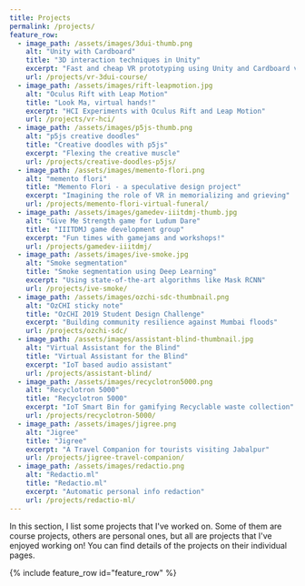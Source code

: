 ```yaml
---
title: Projects
permalink: /projects/
feature_row:
  - image_path: /assets/images/3dui-thumb.png
    alt: "Unity with Cardboard"
    title: "3D interaction techniques in Unity"
    excerpt: "Fast and cheap VR prototyping using Unity and Cardboard viewers"
    url: /projects/vr-3dui-course/
  - image_path: /assets/images/rift-leapmotion.jpg
    alt: "Oculus Rift with Leap Motion"
    title: "Look Ma, virtual hands!"
    excerpt: "HCI Experiments with Oculus Rift and Leap Motion"
    url: /projects/vr-hci/
  - image_path: /assets/images/p5js-thumb.png
    alt: "p5js creative doodles"
    title: "Creative doodles with p5js"
    excerpt: "Flexing the creative muscle"
    url: /projects/creative-doodles-p5js/
  - image_path: /assets/images/memento-flori.png
    alt: "memento flori"
    title: "Memento Flori - a speculative design project"
    excerpt: "Imagining the role of VR in memorializing and grieving"
    url: /projects/memento-flori-virtual-funeral/
  - image_path: /assets/images/gamedev-iiitdmj-thumb.jpg
    alt: "Give Me Strength game for Ludum Dare"
    title: "IIITDMJ game development group"
    excerpt: "Fun times with gamejams and workshops!"
    url: /projects/gamedev-iiitdmj/
  - image_path: /assets/images/ive-smoke.jpg
    alt: "Smoke segmentation"
    title: "Smoke segmentation using Deep Learning"
    excerpt: "Using state-of-the-art algorithms like Mask RCNN"
    url: /projects/ive-smoke/
  - image_path: /assets/images/ozchi-sdc-thumbnail.png
    alt: "OzCHI sticky note"
    title: "OzCHI 2019 Student Design Challenge"
    excerpt: "Building community resilience against Mumbai floods"
    url: /projects/ozchi-sdc/
  - image_path: /assets/images/assistant-blind-thumbnail.jpg
    alt: "Virtual Assistant for the Blind"
    title: "Virtual Assistant for the Blind"
    excerpt: "IoT based audio assistant"
    url: /projects/assistant-blind/  
  - image_path: /assets/images/recyclotron5000.png
    alt: "Recyclotron 5000"
    title: "Recyclotron 5000"
    excerpt: "IoT Smart Bin for gamifying Recyclable waste collection"
    url: /projects/recyclotron-5000/
  - image_path: /assets/images/jigree.png
    alt: "Jigree"
    title: "Jigree"
    excerpt: "A Travel Companion for tourists visiting Jabalpur"
    url: /projects/jigree-travel-companion/
  - image_path: /assets/images/redactio.png
    alt: "Redactio.ml"
    title: "Redactio.ml"
    excerpt: "Automatic personal info redaction"
    url: /projects/redactio-ml/
---
```

  

In this section, I list some projects that I've worked on. Some of them are course projects, others are personal ones, but all are projects that I've enjoyed working on! You can find details of the projects on their individual pages.

{% include feature_row id="feature_row" %}
